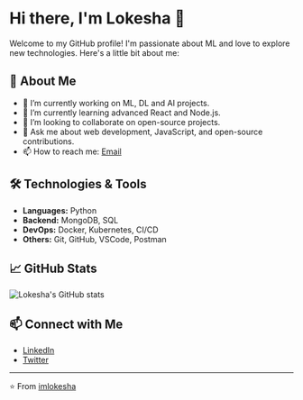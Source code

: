 # Hi there, I'm Lokesha 👋

Welcome to my GitHub profile! I'm passionate about ML and love to explore new technologies. Here's a little bit about me:

## 🚀 About Me

- 🔭 I’m currently working on ML, DL and AI projects.
- 🌱 I’m currently learning advanced React and Node.js.
- 👯 I’m looking to collaborate on open-source projects.
- 💬 Ask me about web development, JavaScript, and open-source contributions.
- 📫 How to reach me: [Email](mailto:imlokesha@example.com)

## 🛠️ Technologies & Tools

- **Languages:** Python
- **Backend:** MongoDB, SQL
- **DevOps:** Docker, Kubernetes, CI/CD
- **Others:** Git, GitHub, VSCode, Postman

## 📈 GitHub Stats

![Lokesha's GitHub stats](https://github-readme-stats.vercel.app/api?username=imlokesha&show_icons=true&theme=radical)

## 📫 Connect with Me

- [LinkedIn](https://www.linkedin.com/in/imlokesha)
- [Twitter](https://twitter.com/imlokesha)

---

⭐️ From [imlokesha](https://github.com/imlokesha)
